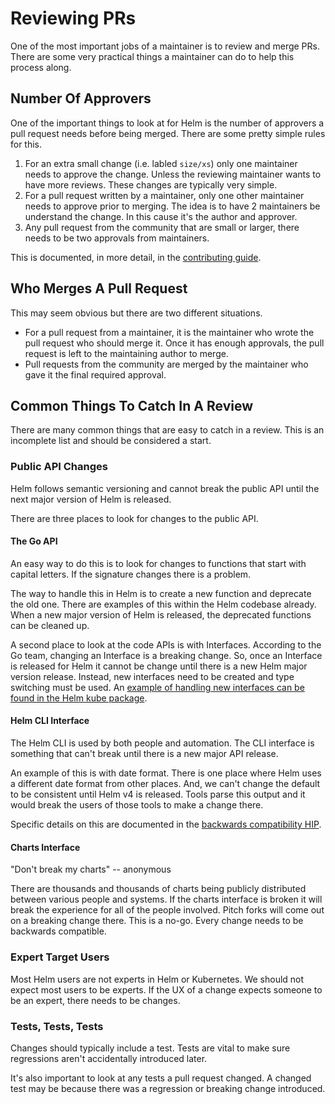 # Reviewing PRs

One of the most important jobs of a maintainer is to review and merge PRs. There are some very practical things a maintainer can do to help this process along.

## Number Of Approvers

One of the important things to look at for Helm is the number of approvers a pull request needs before being merged. There are some pretty simple rules for this.

1. For an extra small change (i.e. labled `size/xs`) only one maintainer needs to approve the change. Unless the reviewing maintainer wants to have more reviews. These changes are typically very simple.
2. For a pull request written by a maintainer, only one other maintainer needs to approve prior to merging. The idea is to have 2 maintainers be understand the change. In this cause it's the author and approver.
3. Any pull request from the community that are small or larger, there needs to be two approvals from maintainers.

This is documented, in more detail, in the [contributing guide](https://github.com/helm/helm/blob/main/CONTRIBUTING.md).

## Who Merges A Pull Request

This may seem obvious but there are two different situations.

- For a pull request from a maintainer, it is the maintainer who wrote the pull request who should merge it. Once it has enough approvals, the pull request is left to the maintaining author to merge.
- Pull requests from the community are merged by the maintainer who gave it the final required approval.

## Common Things To Catch In A Review

There are many common things that are easy to catch in a review. This is an incomplete list and should be considered a start.

### Public API Changes

Helm follows semantic versioning and cannot break the public API until the next major version of Helm is released.

There are three places to look for changes to the public API.

#### The Go API

An easy way to do this is to look for changes to functions that start with capital letters. If the signature changes there is a problem.

The way to handle this in Helm is to create a new function and deprecate the old one. There are examples of this within the Helm codebase already. When a new major version of Helm is released, the deprecated functions can be cleaned up.

A second place to look at the code APIs is with Interfaces. According to the Go team, changing an Interface is a breaking change. So, once an Interface is released for Helm it cannot be change until there is a new Helm major version release. Instead, new interfaces need to be created and type switching must be used. An [example of handling new interfaces can be found in the Helm kube package](https://github.com/helm/helm/blob/main/pkg/kube/interface.go).

#### Helm CLI Interface

The Helm CLI is used by both people and automation. The CLI interface is something that can't break until there is a new major API release.

An example of this is with date format. There is one place where Helm uses a different date format from other places. And, we can't change the default to be consistent until Helm v4 is released. Tools parse this output and it would break the users of those tools to make a change there.

Specific details on this are documented in the [backwards compatibility HIP](https://github.com/helm/community/blob/main/hips/hip-0004.md).

#### Charts Interface

"Don't break my charts" -- anonymous

There are thousands and thousands of charts being publicly distributed between various people and systems. If the charts interface is broken it will break the experience for all of the people involved. Pitch forks will come out on a breaking change there. This is a no-go. Every change needs to be backwards compatible.

### Expert Target Users

Most Helm users are not experts in Helm or Kubernetes. We should not expect most users to be experts. If the UX of a change expects someone to be an expert, there needs to be changes.

### Tests, Tests, Tests

Changes should typically include a test. Tests are vital to make sure regressions aren't accidentally introduced later.

It's also important to look at any tests a pull request changed. A changed test may be because there was a regression or breaking change introduced.
